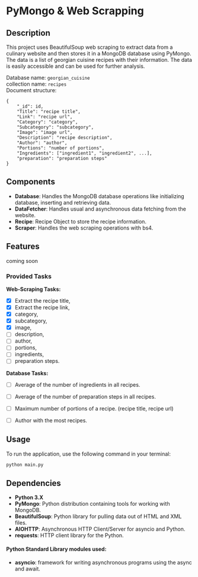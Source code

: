 # PyMongo & Web Scrapping

## Description
This project uses BeautifulSoup web scraping to extract data from a culinary website and then stores it in a
MongoDB database using PyMongo. The data is a list of georgian cuisine recipes with their information. The data
is easily accessible and can be used for further analysis. <br>

Database name: `georgian_cuisine` <br>
collection name: `recipes` <br>
Document structure: <br>
```
{
    "_id": id,
    "Title": "recipe title",
    "Link": "recipe url",
    "Category": "category",
    "Subcategory": "subcategory",
    "Image": "image url",
    "Description": "recipe description",
    "Author": "author",
    "Portions": "number of portions",
    "Ingredients": ["ingredient1", "ingredient2", ...],    
    "preparation": "preparation steps"
}
```

## Components
* **Database**: Handles the MongoDB database operations like initializing database, inserting and retrieving data. 
* **DataFetcher**: Handles usual and asynchronous data fetching from the website.
* **Recipe**: Recipe Object to store the recipe information.
* **Scraper**: Handles the web scraping operations with bs4.


## **Features** ##
coming soon

### Provided Tasks
**Web-Scraping Tasks:**
- [x] Extract the recipe title,
- [x] Extract the recipe link,
- [x] category, 
- [x] subcategory,
- [x] image,
- [ ] description,
- [ ] author,
- [ ] portions,
- [ ] ingredients,
- [ ] preparation steps.

**Database Tasks:**
- [ ] Average of the number of ingredients in all recipes.
- [ ] Average of the number of preparation steps in all recipes.
- [ ] Maximum number of portions of a recipe. (recipe title, recipe url)
- [ ] Author with the most recipes. 


## Usage
To run the application, use the following command in your terminal:
```bash
python main.py
```

## Dependencies
* **Python 3.X**
* **PyMongo**: Python distribution containing tools for working with MongoDB.
* **BeautifulSoup**: Python library for pulling data out of HTML and XML files.
* **AIOHTTP**: Asynchronous HTTP Client/Server for asyncio and Python.
* **requests**: HTTP client library for the Python.


#### Python Standard Library modules used:
* **asyncio**: framework for writing asynchronous programs using the async and await.

